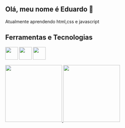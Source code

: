 ## Olá, meu nome é Eduardo 👋
Atualmente aprendendo html,css e javascript

## Ferramentas e Tecnologias
<img loading="lazy" src="https://cdn.jsdelivr.net/gh/devicons/devicon@latest/icons/html5/html5-original.svg" width="40" height="40"/> <img loading="lazy" src="https://cdn.jsdelivr.net/gh/devicons/devicon@latest/icons/css3/css3-original.svg" width="40" height="40"/> <img loading="lazy" src="https://cdn.jsdelivr.net/gh/devicons/devicon@latest/icons/javascript/javascript-original.svg" width="40" height="40"/>

<div>
<a href="https://github.com/Eduardo31321">
<img loading="lazy" height="180em" src="https://github-readme-stats.vercel.app/api/top-langs/?username=Eduardo31321&layout=compact&langs_count=7&theme=dracula"/>
<img loading="lazy" height="180em" src="https://github-readme-stats.vercel.app/api?username=Eduardo31321&show_icons=true&theme=dracula&include_all_commits=true&count_private=true"/>
</div>

